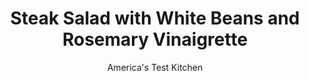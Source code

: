 ---
layout: ../../layouts/MarkdownPostLayout.astro
title: Steak Salad with White Beans and Rosemary Vinaigrette
author: America's Test Kitchen
pubDate: 2023-03-15
description: "The combination of hearty romaine and fragrant rosemary stands up well to steak."
image_url: https://res.cloudinary.com/hksqkdlah/image/upload/ar_1:1,c_fill,dpr_2.0,f_auto,fl_lossy.progressive.strip_profile,g_faces:auto,q_auto:low,w_344/36386_sfs-steaksaladwhitebeansrosemaryvinaigrette-21
tags: ["Main Courses","Beans","Beef","Weeknight"]
calories: 3241
protein: 54
carbohydrates: 31
fats: 
fiber: 8
ingredients: ["1 1/2 pounds, sirloin steak tips, trimmed",", Salt and pepper","1/3 cup, extra-virgin olive oil","3 tablespoons, lemon juice","1 tablespoon, Dijon mustard","1 teaspoon, minced fresh rosemary","3 , romaine lettuce hearts (18 ounces), halved and sliced thin","1 (15-ounce) can, cannellini beans, rinsed","6 ounces, grape tomatoes, halved","3 ounces, Pecorino Romano cheese, shredded (1 cup)"]
serves: 4
time: "30 minutes"
instructions: ["Pat steak dry with paper towels and season with salt and pepper. Heat 1 tablespoon oil in 12-inch nonstick skillet over medium-high heat until just smoking. Add steak and cook until well browned all over and meat registers 125 degrees (for medium-rare), 8 to 10 minutes. Transfer steak to cutting board, tent with foil, and let rest for 5 minutes.","Whisk lemon juice, mustard, rosemary, 1/2 teaspoon salt, and 1/4 teaspoon pepper together in large bowl. Gradually whisk in remaining oil. Add lettuce, beans, tomatoes, and 1/2 cup Pecorino and toss to combine. Transfer salad to serving platter. Slice steak thin against grain and arrange over salad. Sprinkle with remaining 1/2 cup Pecorino. Serve."]
nutrition: ["1492 mg Potassium","711 mg Phosphorus","528 mg Calcium","7 mg Iron","129 mg Magnesium","1196 mg Sodium","8 mg Zinc","52 g Fat","11 mg Niacin (B3)","26 g Monounsaturated","3 g Polyunsaturated","15 mg Vitamin C","166 mg Cholesterol","18 g Saturated","8 g Fiber","273 µg Folate (food)","3 g Sugars","153 µg Vitamin K","370 g Water","31 g Carbs","273 µg Folate equivalent (total)","54 g Protein","4 mg Vitamin E","2 µg Vitamin B12","1 mg Vitamin B6","606 µg Vitamin A","810 kcal Energy","3241 calories"]
notes: "You can substitute sage or thyme for the rosemary in the vinaigrette, if desired. Sirloin steak tips are often sold as flap meat."
---